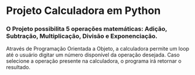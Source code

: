 # Projeto Calculadora em Python

### O Projeto possibilita 5 operações matemáticas: Adição, Subtração, Multiplicação, Divisão e Exponenciação.

Através de Programação Orientada a Objeto, a calculadora permite um loop até o usuário digitar um número disponível da operação desejada. Caso selecione a operação presente na calculadora, o programa irá retornar o resultado.
